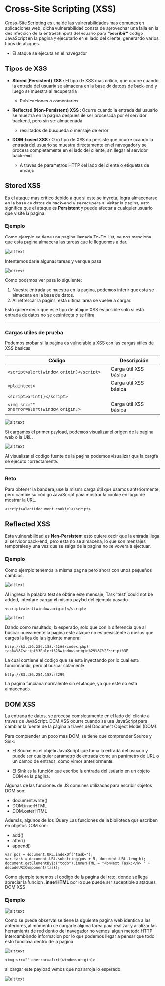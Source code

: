 # Cross-Site Scripting (XSS)

Cross-Site Scripting es una de las vulnerabilidades mas comunes en aplicaciones web, dicha vulnerabilidad consta de aprovechar una falla en la desinfeccion de la entrada(input) del usuario para **"escribir"** codigo JavaScript en la pagina y ejecutarlo en el lado del cliente, generando varios tipos de ataques.

- El ataque se ejecuta en el navegador

## Tipos de XSS

- **Stored (Persistent) XSS :** El tipo de XSS mas critico, que ocurre cuando la entrada del usuario se almacena en la base de datops de back-end y luego se muestra al recuperarla
    - Publicaciones o comentarios 

- **Reflected (Non-Persistent) XSS :** Ocurre cuando la entrada del usuario se muestra en la pagina despues de ser procesada por el servidor backend, pero sin ser almacenada
    - resultados de busqueda o mensaje de error 

- **DOM-based XSS :** Otro tipo de XSS no persiste que ocurre cuando la entrada del usuario se muestra directamente en el navegador y se procesa completamente en el lado del cliente, sin llegar al servidor back-end
    - A traves de parametros HTTP del lado del cliente o etiquetas de anclaje

## Stored XSS

Es el ataque mas critico debido a que si este se inyecta, logra almacenarse en la base de datos de back-end y se recupera al visitar la pagina, esto significa que el ataque es **Persistent** y puede afectar a cualquier usuario que visite la pagina.

### Ejemplo

Como ejemplo se tiene una pagina llamada To-Do List, se nos menciona que esta pagina almacena las tareas que le lleguemos a dar.

![alt text](images/1.png)

Intentemos darle algunas tareas y ver que pasa

![alt text](images/2.png)

Como podemos ver pasa lo siguiente:
1. Nuestra entrada se muestra en la pagina, podemos inferir que esta se almacena en la base de datos.
2. Al refrescar la pagina, esta ultima tarea se vuelve a cargar.

Esto quiere decir que este tipo de ataque XSS es posible solo si esta entrada de datos no se desinfecta o se filtra.

***
### Cargas utiles de prueba

Podemos probar si la pagina es vulnerable a XSS con las cargas utiles de XSS basicas

| Código                          | Descripción          |
|---------------------------------|----------------------|
| `<script>alert(window.origin)</script>` | Carga útil XSS básica |
| `<plaintext>` | Carga útil XSS básica |
| `<script>print()</script>` |  |
| `<img src="" onerror=alert(window.origin)>` | Carga útil XSS básica |

![alt text](images/3.png)

Si cargamos el primer payload, podemos visualizar el origen de la pagina web o la URL.

![alt text](images/4.png)

Al visualizar el codigo fuente de la pagina podemos visualizar que la cargfa se ejecuto correctamente.

***
### Reto 
Para obtener la bandera, use la misma carga útil que usamos anteriormente, pero cambie su código JavaScript para mostrar la cookie en lugar de mostrar la URL. 

```
<script>alert(document.cookie)</script>
```

## Reflected XSS

Esta vulnerabilidad es **Non-Persistent** esto quiere decir que la entrada llega al servidor back-end, pero esta no se almacena, lo que son mensajes temporales y una vez que se salga de la pagina no se vovera a ejectuar.

### Ejemplo 

Como ejemplo tenemos la misma pagina pero ahora con unos pequeños cambios.

![alt text](images/5.png)

Al ingresa la palabra test se obtine este mensaje, Task 'test' could not be added, intentare cargar el mismo paylod del ejemplo pasado 

```
<script>alert(window.origin)</script>
```

![alt text](images/6.png)

Dando como resultado, lo esperado, solo que con la diferencia que al buscar nuevamente la pagina este ataque no es persistente a menos que carges la liga de la siguiente manera:

```
http://83.136.254.158:43299/index.php?task=%3Cscript%3Ealert%28window.origin%29%3C%2Fscript%3E
```

La cual contiene el codigo que se esta inyectando por lo cual esta funcionando, pero al buscar solamente

```
http://83.136.254.158:43299
```

La pagina funciana normalente sin el ataque, ya que este no esta almacenado 

## DOM XSS

La entrada de datos, se procesa completamente en el lado del cliente a traves de JavaScript. DOM XSS ocurre cuando se usa JavaScript para cambiar la fuente de la página a través del Document Object Model (DOM). 

Para comprender un poco mas DOM, se tiene que comprender Source y Sink:

- El Source es el objeto JavaScript que toma la entrada del usuario y puede ser cualquier parámetro de entrada como un parámetro de URL o un campo de entrada, como vimos anteriormente. 

- El Sink es la función que escribe la entrada del usuario en un objeto DOM en la página.

Algunas de las funciones de JS comunes utilizadas para escribir objetos DOM son:

- document.write()
- DOM.innerHTML
- DOM.outerHTML

Además, algunos de los jQuery Las funciones de la biblioteca que escriben en objetos DOM son: 
 
- add()
- after()
- append()

```
var pos = document.URL.indexOf("task=");
var task = document.URL.substring(pos + 5, document.URL.length);
document.getElementById("todo").innerHTML = "<b>Next Task:</b> " + decodeURIComponent(task);
```
Como ejemplo tenemos el codigo de la pagina del reto, donde se llega apreciar la funcion **.innerHTML** por lo que puede ser suceptible a ataques DOM XSS

### Ejemplo

![alt text](images/8.png)

Como se puede observar se tiene la siguiente pagina web identica a las anteriores, al momento de cargarle alguna tarea para realizar y analizar las herramienta de red dentro del navegador no vemos, algun metodo HTTP intercambiando informacion por lo que podemos llegar a pensar que todo esto funciona dentro de la pagina.

![alt text](images/7.png)

```
<img src="" onerror=alert(window.origin)>
```

al cargar este payload vemos que nos arroja lo esperado

![alt text](images/9.png)

